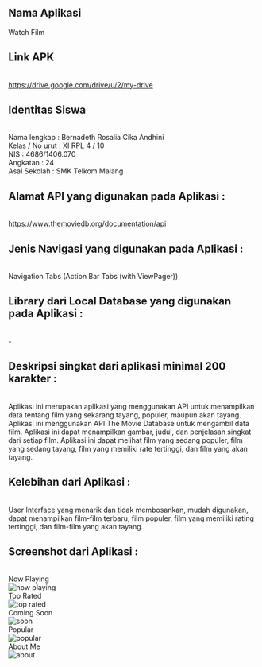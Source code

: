 ## Nama Aplikasi 
Watch Film <br>

## Link APK 
<br> https://drive.google.com/drive/u/2/my-drive <br>

## Identitas Siswa
<br> Nama lengkap : Bernadeth Rosalia Cika Andhini
<br> Kelas / No urut : XI RPL 4 / 10
<br> NIS :  4686/1406.070
<br> Angkatan : 24
<br> Asal Sekolah : SMK Telkom Malang

## Alamat API yang digunakan pada Aplikasi : 
<br> https://www.themoviedb.org/documentation/api <br>

## Jenis Navigasi yang digunakan pada Aplikasi :
<br> Navigation Tabs (Action Bar Tabs (with ViewPager)) <br>

## Library dari Local Database yang digunakan pada Aplikasi :
<br> - <br>

## Deskripsi singkat dari aplikasi minimal 200 karakter :
<br> Aplikasi ini merupakan aplikasi yang menggunakan API untuk menampilkan data tentang film yang sekarang tayang, populer, maupun akan tayang. 
Aplikasi ini menggunakan API The Movie Database untuk mengambil data film. 
Aplikasi ini dapat menampilkan gambar, judul, dan penjelasan singkat dari setiap film. 
Aplikasi ini dapat melihat film yang sedang populer, 
film yang sedang tayang, film yang memiliki rate tertinggi, dan film yang akan tayang. <br>
## Kelebihan dari Aplikasi :
<br> User Interface yang menarik dan tidak membosankan, mudah digunakan, dapat menampilkan film-film terbaru, film populer, film yang memiliki rating tertinggi, dan film-film yang akan tayang.<br>
## Screenshot dari Aplikasi :
<br> Now Playing <br>
![now playing](https://cloud.githubusercontent.com/assets/22133514/26034459/1376ac48-38e7-11e7-91e9-05871c911bdd.jpeg)
<br> Top Rated <br>
![top rated](https://cloud.githubusercontent.com/assets/22133514/26034457/133df736-38e7-11e7-9304-40a09ae61831.jpeg)
<br> Coming Soon <br>
![soon](https://cloud.githubusercontent.com/assets/22133514/26034456/1311d430-38e7-11e7-84d0-e7090cff5c3f.jpeg)
<br> Popular <br>
![popular](https://cloud.githubusercontent.com/assets/22133514/26034460/1381db5e-38e7-11e7-9f95-6b3332b23458.jpeg)
<br> About Me <br>
![about](https://cloud.githubusercontent.com/assets/22133514/26034458/13458348-38e7-11e7-93d7-d7fe335f288d.jpeg)

